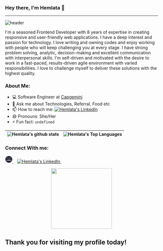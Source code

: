 ### Hey there, I'm Hemlata 👋
<hr>

![header](https://raw.githubusercontent.com/avinash-218/avinash-218/main/Images/git-header.svg)

I'm a seasoned Frontend Developer with 8 years of expertise in creating responsive and user-friendly web applications. I have a deep interest and passion for technology. I love writing and owning codes and enjoy working with people who will keep challenging you at every stage. I have strong problem solving, analytic, decision-making and excellent communication with interpersonal skills. I'm self-driven and motivated with the desire to work in a fast-paced, results-driven agile environment with varied responsibilities. I love to challenge myself to deliver these solutions with the highest quality.

### About Me:

- 💻 Software Engineer at [Capgemini](https://www.capgemini.com/)
- 💬 Ask me about Technologies, Referral, Food etc
- 📫 How to reach me: <a href="https://www.linkedin.com/in/hemlatakhandal"><img alt="Hemlata's LinkedIn" width="24px" src="https://raw.githubusercontent.com/rahuldkjain/github-profile-readme-generator/master/src/images/icons/Social/linked-in-alt.svg" /></a>
- 😄 Pronouns: She/Her
- ⚡ Fun fact: `undefined`

| ![Hemlata's github stats](https://github-readme-stats.vercel.app/api?username=hemlata-khandal&show_icons=true&theme=buefy&count_private=true&hide=contribs&include_all_commits=true&hide_border=true) | ![Hemlata's Top Languages](https://github-readme-stats.vercel.app/api/top-langs/?username=hemlata-khandal&layout=compact&theme=buefy&hide_border=true) |
| ------------- | ------------- |

### Connect With me:

<a href="https://hemlata-khandal.web.app/">
  <img alt="Hemlata's Portfolio" width="24px" src="https://github.com/hemlata-khandal/my-portfolio/raw/main/public/logo192.png" />
</a>
&nbsp;&nbsp;
<a href="https://www.linkedin.com/in/hemlatakhandal/">
  <img alt="Hemlata's LinkedIn" width="24px" src="https://raw.githubusercontent.com/rahuldkjain/github-profile-readme-generator/master/src/images/icons/Social/linked-in-alt.svg" />
</a>
&nbsp;&nbsp;

<p align='center'>
<img src="https://media.giphy.com/media/O51MQ3DduOcGW6ofR3/giphy.gif" width="200" height="200" frameBorder="0" class="giphy-embed" allowFullScreen></img></p>

## Thank you for visiting my profile today!

